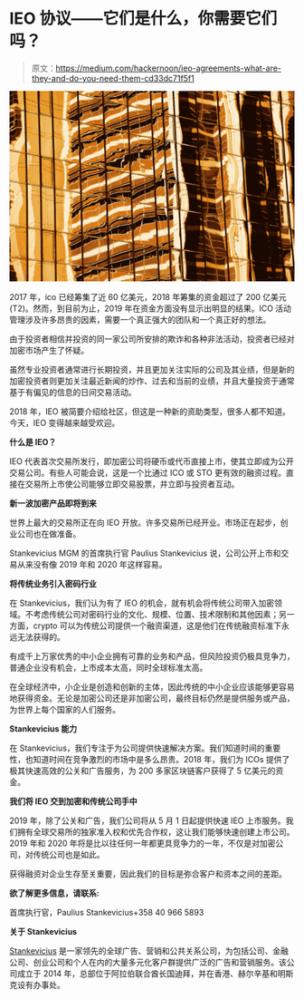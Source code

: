 # IEO 协议——它们是什么，你需要它们吗？

> 原文：<https://medium.com/hackernoon/ieo-agreements-what-are-they-and-do-you-need-them-cd33dc71f5f1>

![](img/f41c4b5ad730fd85d248bef023987c08.png)

2017 年，ico 已经筹集了近 60 亿美元，2018 年筹集的资金超过了 200 亿美元(T2)。然而，到目前为止，2019 年在资金方面没有显示出明显的结果。ICO 活动管理涉及许多昂贵的因素，需要一个真正强大的团队和一个真正好的想法。

由于投资者相信并投资的同一家公司所安排的欺诈和各种非法活动，投资者已经对加密市场产生了怀疑。

虽然专业投资者通常进行长期投资，并且更加关注实际的公司及其业绩，但是新的加密投资者则更加关注最近新闻的炒作、过去和当前的业绩，并且大量投资于通常基于有偏见的信息的日间交易活动。

2018 年，IEO 被简要介绍给社区，但这是一种新的资助类型，很多人都不知道。今天，IEO 变得越来越受欢迎。

**什么是 IEO？**

IEO 代表首次交易所发行，即加密公司将硬币或代币直接上市，使其立即成为公开交易公司。有些人可能会说，这是一个比通过 ICO 或 STO 更有效的融资过程。直接在交易所上市使公司能够立即交易股票，并立即与投资者互动。

**新一波加密产品即将到来**

世界上最大的交易所正在向 IEO 开放。许多交易所已经开业。市场正在起步，创业公司也在做准备。

Stankevicius MGM 的首席执行官 Paulius Stankevicius 说，公司公开上市和交易从来没有像 2019 年和 2020 年这样容易。

**将传统业务引入密码行业**

在 Stankevicius，我们认为有了 IEO 的机会，就有机会将传统公司带入加密领域。不考虑传统公司对密码行业的文化、规模、位置、技术限制和其他因素；另一方面，crypto 可以为传统公司提供一个融资渠道，这是他们在传统融资标准下永远无法获得的。

有成千上万家优秀的中小企业拥有可靠的业务和产品，但风险投资仍极具竞争力，普通企业没有机会，上市成本太高，同时全球标准太高。

在全球经济中，小企业是创造和创新的主体，因此传统的中小企业应该能够更容易地获得资金。无论是加密公司还是非加密公司，最终目标仍然是提供服务或产品，为世界上每个国家的人们服务。

**Stankevicius 能力**

在 Stankevicius，我们专注于为公司提供快速解决方案。我们知道时间的重要性，也知道时间在竞争激烈的市场中是多么昂贵。2018 年，我们为 ICOs 提供了极其快速高效的公关和广告服务，为 200 多家区块链客户获得了 5 亿美元的资金。

**我们将 IEO 交到加密和传统公司手中**

2019 年，除了公关和广告，我们公司将从 5 月 1 日起提供快速 IEO 上市服务。我们拥有全球交易所的独家准入权和优先合作权，这让我们能够快速创建上市公司。2019 年和 2020 年将是比以往任何一年都更具竞争力的一年，不仅是对加密公司，对传统公司也是如此。

获得融资对企业生存至关重要，因此我们的目标是弥合客户和资本之间的差距。

**欲了解更多信息，请联系:**

首席执行官，Paulius Stankevicius+358 40 966 5893

**关于 Stankevicius**

[Stankevicius](http://stankeviciusmgm.com/) 是一家领先的全球广告、营销和公共关系公司，为包括公司、金融公司、创业公司和个人在内的大量多元化客户群提供广泛的广告和营销服务。该公司成立于 2014 年，总部位于阿拉伯联合酋长国迪拜，并在香港、赫尔辛基和明斯克设有办事处。